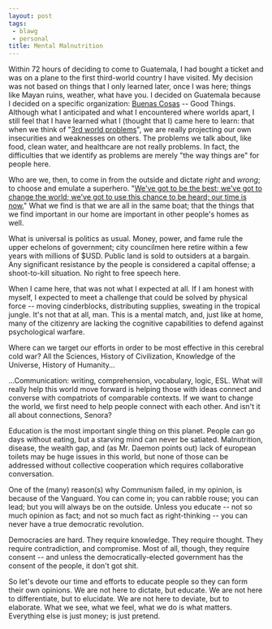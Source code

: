 ```yaml
---
layout: post
tags:
 - blawg
 - personal
title: Mental Malnutrition
---
```


Within 72 hours of deciding to come to Guatemala, I had bought a ticket and was on a plane to the first third-world country I have visited. My decision was not based on things that I only learned later, once I was here; things like Mayan ruins, weather, what have you. I decided on Guatemala because I decided on a specific organization: [Buenas Cosas](http://www.buenascosas.org/) -- Good Things. Although what I anticipated and what I encountered where worlds apart, I still feel that I have learned what I (thought that I) came here to learn: that when we think of "[3rd world problems](https://www.youtube.com/water)", we are really projecting our own insecurities and weaknesses on others. The problems we talk about, like food, clean water, and healthcare are not really problems. In fact, the difficulties that we identify as problems are merely "the way things are" for people here.

Who are we, then, to come in from the outside and dictate *right* and *wrong*; to choose and emulate a superhero. "[We've got to be the best; we've got to change the world; we've got to use this chance to be heard; our time is now.](https://www.youtube.com/watch?v=rYDuNq-a5b4)" What we find is that we are all in the same boat; that the things that we find important in our home are important in other people's homes as well.

What is universal is politics as usual. Money, power, and fame rule the upper echelons of government; city councilmen here retire within a few years with millions of $USD. Public land is sold to outsiders at a bargain. Any significant resistance by the people is considered a capital offense; a shoot-to-kill situation. No right to free speech here.

When I came here, that was not what I expected at all. If I am honest with myself, I expected to meet a challenge that could be solved by physical force -- moving cinderblocks, distributing supplies, sweating in the tropical jungle. It's not that at all, man. This is a mental match, and, just like at home, many of the citizenry are lacking the cognitive capabilities to defend against psychological warfare.

Where can we target our efforts in order to be most effective in this cerebral cold war? All the Sciences, History of Civilization, Knowledge of the Universe, History of Humanity…

…Communication: writing, comprehension, vocabulary, logic, ESL. What will really help this world move forward is helping those with ideas connect and converse with compatriots of comparable contexts. If we want to change the world, we first need to help people connect with each other. And isn't it all about connections, Senora?

Education is the most important single thing on this planet. People can go days without eating, but a starving mind can never be satiated. Malnutrition, disease, the wealth gap, and (as Mr. Daemon points out) lack of european toilets may be huge issues in this world, but none of those can be addressed without collective cooperation which requires collaborative conversation.

One of the (many) reason(s) why Communism failed, in my opinion, is because of the Vanguard. You can come in; you can rabble rouse; you can lead; but you will always be on the outside. Unless you educate -- not so much opinion as fact; and not so much fact as right-thinking -- you can never have a true democratic revolution.

Democracies are hard. They require knowledge. They require thought. They require contradiction, and compromise. Most of all, though, they require consent -- and unless the democratically-elected government has the consent of the people, it don't got shit.

So let's devote our time and efforts to educate people so they can form their own opinions. We are not here to dictate, but educate. We are not here to differentiate, but to elucidate. We are not here to deviate, but to elaborate. What we see, what we feel, what we do is what matters. Everything else is just money; is just pretend.


 

